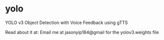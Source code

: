 # yolo
YOLO v3 Object Detection with Voice Feedback using gTTS

Read about it at:
Email me at jasonyip184@gmail for the yolov3.weights file
